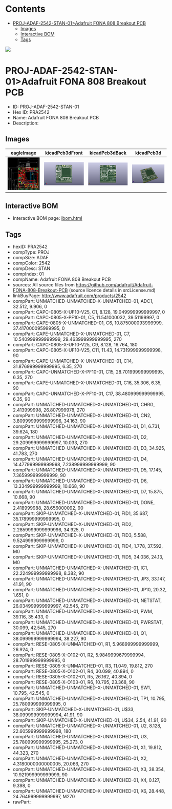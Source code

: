 



Contents
========

* [PROJ-ADAF-2542-STAN-01>Adafruit FONA 808 Breakout PCB](#proj-adaf-2542-stan-01adafruit-fona-808-breakout-pcb)
	* [Images](#images)
	* [Interactive BOM](#interactive-bom)
	* [Tags](#tags)
  
![][im]
# PROJ-ADAF-2542-STAN-01>Adafruit FONA 808 Breakout PCB

- ID: PROJ-ADAF-2542-STAN-01
- Hex ID: PRA2542
- Name: Adafruit FONA 808 Breakout PCB
- Description: 

## Images
  
  

|eagleImage|kicadPcb3dFront|kicadPcb3dBack|kicadPcb3d|
| :---: | :---: | :---: | :---: |
|[![eagleImage](eagleImage_140.png)](eagleImage_600.png)|[![kicadPcb3dFront](kicadPcb3dFront_140.png)](kicadPcb3dFront_600.png)|[![kicadPcb3dBack](kicadPcb3dBack_140.png)](kicadPcb3dBack_600.png)|[![kicadPcb3d](kicadPcb3d_140.png)](kicadPcb3d_600.png)|

## Interactive BOM

- Interactive BOM page: [ibom.html](kicad/bom/ibom.html)

## Tags

- hexID: PRA2542
- oompType: PROJ
- oompSize: ADAF
- oompColor: 2542
- oompDesc: STAN
- oompIndex: 01
- oompName: Adafruit FONA 808 Breakout PCB
- sources: All source files from https://github.com/adafruit/Adafruit-FONA-808-Breakout-PCB (source licence details in srcLicense.md)
- linkBuyPage: http://www.adafruit.com/products/2542
- oompPart: UNMATCHED-UNMATCHED-X-UNMATCHED-01, ADC1, 32.512, 9.906, 0
- oompPart: CAPC-0805-X-UF10-V25, C1, 8.128, 19.049999999999997, 0
- oompPart: CAPC-0805-X-PF10-01, C5, 11.541000032, 39.51199997, 0
- oompPart: CAPE-0805-X-UNMATCHED-01, C6, 10.875000093999999, 37.417000095999995, 0
- oompPart: CAPE-UNMATCHED-X-UNMATCHED-01, C7, 10.540999999999999, 29.463999999999995, 270
- oompPart: CAPC-0805-X-UF10-V25, C9, 8.128, 16.764, 180
- oompPart: CAPC-0805-X-UF10-V25, C11, 11.43, 14.731999999999998, 90
- oompPart: CAPE-UNMATCHED-X-UNMATCHED-01, C14, 31.876999999999995, 6.35, 270
- oompPart: CAPC-UNMATCHED-X-PF10-01, C15, 28.701999999999995, 6.35, 270
- oompPart: CAPE-UNMATCHED-X-UNMATCHED-01, C16, 35.306, 6.35, 90
- oompPart: CAPC-UNMATCHED-X-PF10-01, C17, 38.480999999999995, 6.35, 90
- oompPart: UNMATCHED-UNMATCHED-X-UNMATCHED-01, CHRG, 2.413999998, 26.807999978, 270
- oompPart: UNMATCHED-UNMATCHED-X-UNMATCHED-01, CN2, 3.8099999999999996, 34.163, 90
- oompPart: UNMATCHED-UNMATCHED-X-UNMATCHED-01, D1, 6.731, 39.624, 180
- oompPart: UNMATCHED-UNMATCHED-X-UNMATCHED-01, D2, 29.209999999999997, 10.033, 270
- oompPart: UNMATCHED-UNMATCHED-X-UNMATCHED-01, D3, 34.925, 41.783, 270
- oompPart: UNMATCHED-UNMATCHED-X-UNMATCHED-01, D4, 14.477999999999998, 7.238999999999999, 90
- oompPart: UNMATCHED-UNMATCHED-X-UNMATCHED-01, D5, 17.145, 7.365999999999999, 90
- oompPart: UNMATCHED-UNMATCHED-X-UNMATCHED-01, D6, 13.334999999999999, 10.668, 90
- oompPart: UNMATCHED-UNMATCHED-X-UNMATCHED-01, D7, 15.875, 10.668, 90
- oompPart: UNMATCHED-UNMATCHED-X-UNMATCHED-01, DONE, 2.418999988, 28.656000092, 90
- oompPart: SKIP-UNMATCHED-X-UNMATCHED-01, FID1, 35.687, 35.178999999999995, 0
- oompPart: SKIP-UNMATCHED-X-UNMATCHED-01, FID2, 2.2859999999999996, 34.925, 0
- oompPart: SKIP-UNMATCHED-X-UNMATCHED-01, FID3, 5.588, 9.524999999999999, 0
- oompPart: SKIP-UNMATCHED-X-UNMATCHED-01, FID4, 1.778, 37.592, M0
- oompPart: SKIP-UNMATCHED-X-UNMATCHED-01, FID5, 34.036, 24.13, M0
- oompPart: UNMATCHED-UNMATCHED-X-UNMATCHED-01, IC1, 22.224999999999998, 8.382, 90
- oompPart: UNMATCHED-UNMATCHED-X-UNMATCHED-01, JP3, 33.147, 41.91, 90
- oompPart: UNMATCHED-UNMATCHED-X-UNMATCHED-01, JP10, 20.32, 1.651, 0
- oompPart: UNMATCHED-UNMATCHED-X-UNMATCHED-01, NETSTAT, 26.034999999999997, 42.545, 270
- oompPart: UNMATCHED-UNMATCHED-X-UNMATCHED-01, PWM, 39.116, 35.433, 0
- oompPart: UNMATCHED-UNMATCHED-X-UNMATCHED-01, PWRSTAT, 30.099, 42.545, 270
- oompPart: UNMATCHED-UNMATCHED-X-UNMATCHED-01, Q1, 38.099999999999994, 38.227, 90
- oompPart: RESE-0805-X-UNMATCHED-01, R1, 5.968999999999999, 26.924, 0
- oompPart: RESE-0805-X-O102-01, R2, 5.9849999679999994, 28.701999999999995, 0
- oompPart: RESE-0805-X-UNMATCHED-01, R3, 11.049, 19.812, 270
- oompPart: RESE-0805-X-O102-01, R4, 30.099, 40.894, 0
- oompPart: RESE-0805-X-O102-01, R5, 26.162, 40.894, 0
- oompPart: RESE-0805-X-O103-01, R6, 10.795, 23.368, 90
- oompPart: UNMATCHED-UNMATCHED-X-UNMATCHED-01, SW1, 10.795, 42.545, 0
- oompPart: UNMATCHED-UNMATCHED-X-UNMATCHED-01, TP1, 10.795, 25.780999999999995, 0
- oompPart: SKIP-UNMATCHED-X-UNMATCHED-01, U$33, 38.099999999999994, 41.91, 90
- oompPart: SKIP-UNMATCHED-X-UNMATCHED-01, U$34, 2.54, 41.91, 90
- oompPart: UNMATCHED-UNMATCHED-X-UNMATCHED-01, U2, 8.128, 22.605999999999998, 180
- oompPart: UNMATCHED-UNMATCHED-X-UNMATCHED-01, U3, 25.780999999999995, 25.273, 0
- oompPart: UNMATCHED-UNMATCHED-X-UNMATCHED-01, X1, 19.812, 44.323, 270
- oompPart: UNMATCHED-UNMATCHED-X-UNMATCHED-01, X2, 4.3180000000000005, 20.066, 270
- oompPart: UNMATCHED-UNMATCHED-X-UNMATCHED-01, X3, 38.354, 10.921999999999999, 90
- oompPart: UNMATCHED-UNMATCHED-X-UNMATCHED-01, X4, 0.127, 9.398, 0
- oompPart: UNMATCHED-UNMATCHED-X-UNMATCHED-01, X6, 28.448, 24.764999999999997, M270
- rawPart: 



[im]: kicadPcb3d_450.png
